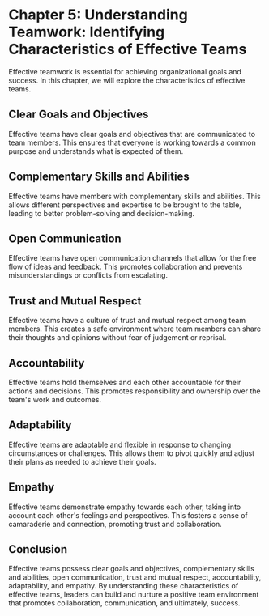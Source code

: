 Chapter 5: Understanding Teamwork: Identifying Characteristics of Effective Teams
=================================================================================

Effective teamwork is essential for achieving organizational goals and success. In this chapter, we will explore the characteristics of effective teams.

Clear Goals and Objectives
--------------------------

Effective teams have clear goals and objectives that are communicated to team members. This ensures that everyone is working towards a common purpose and understands what is expected of them.

Complementary Skills and Abilities
----------------------------------

Effective teams have members with complementary skills and abilities. This allows different perspectives and expertise to be brought to the table, leading to better problem-solving and decision-making.

Open Communication
------------------

Effective teams have open communication channels that allow for the free flow of ideas and feedback. This promotes collaboration and prevents misunderstandings or conflicts from escalating.

Trust and Mutual Respect
------------------------

Effective teams have a culture of trust and mutual respect among team members. This creates a safe environment where team members can share their thoughts and opinions without fear of judgement or reprisal.

Accountability
--------------

Effective teams hold themselves and each other accountable for their actions and decisions. This promotes responsibility and ownership over the team's work and outcomes.

Adaptability
------------

Effective teams are adaptable and flexible in response to changing circumstances or challenges. This allows them to pivot quickly and adjust their plans as needed to achieve their goals.

Empathy
-------

Effective teams demonstrate empathy towards each other, taking into account each other's feelings and perspectives. This fosters a sense of camaraderie and connection, promoting trust and collaboration.

Conclusion
----------

Effective teams possess clear goals and objectives, complementary skills and abilities, open communication, trust and mutual respect, accountability, adaptability, and empathy. By understanding these characteristics of effective teams, leaders can build and nurture a positive team environment that promotes collaboration, communication, and ultimately, success.
